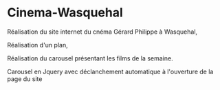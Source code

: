 # Cinema-Wasquehal 

Réalisation du site internet du cnéma Gérard Philippe à Wasquehal,

Réalisation d'un plan, 

Réalisation du carousel présentant les films de la semaine.

Carousel en Jquery avec déclanchement automatique à l'ouverture de la page du site
